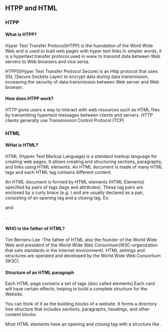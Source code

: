 ## HTPP and HTML 
### HTPP 
#### What is HTPP?
 Hyper Text Transfer Protocol(HTPP) is the fuondation of the Word Wide Web and is used to load web
 pages with hyper text links.In simpler words, it is a hypertext transfer protocol used in www to
 transmit data between Web servers to Web browsers and vice versa.

HTPPS(Hyper Text Transfer Protocol Secure) is an Http protocol that uses SSL (Secure Sockets Layer)
to encrypt data during data transmission, increasing the security of data transmission between Web
server and Web browser.

#### How does HTPP work?
 HTTP gives users a way to interact with web resources such as HTML files by transmitting hypertext
 messages between clients and servers. HTTP clients generally use Transmission Control Protocol (TCP)
### HTML
#### WHat is HTML?
 HTML (Hyprer Text Markup Language) is a standard markup language for creating web pages. It allows
 creating and structuring sections, paragraphs, and links using HTML elements. An HTML document is
 made of many HTML tags and each HTML tag contains different content.

An HTML document is formed by HTML elements (HTML Elements) specified by pairs of tags (tags and attributes).
These tag pairs are enclosed by a curly brace (e.g. <html>) and are usually declared as a pair, consisting of
an opening tag and a closing tag. Ex: <p> and  </p>.

#### WHO is the father of HTML?
Tim Berners-Lee -The father of HTML also the founder of the World Wide Web and president of the
World Wide Web Consortium(W3C-organization that sets standards in the Internet environment). 
HTML settings and structures are operated and developed by the World Wide Web Consortium (W3C).

#### Structure of an HTML paragraph

Each HTML page contains a set of tags (also called elements).Each card will have certain effects,
helping to build a complete structure for the Website.
 
You can think of it as the building blocks of a website. It forms a directory tree structure that
includes sections, paragraphs, headings, and other content blocks.

Most HTML elements have an opening and closing tag with a structure like <tag></tag>.

